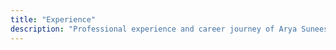 ```yaml
---
title: "Experience"
description: "Professional experience and career journey of Arya Suneesh, from undergraduate research to NLP engineering at TIFIN."
---
```

